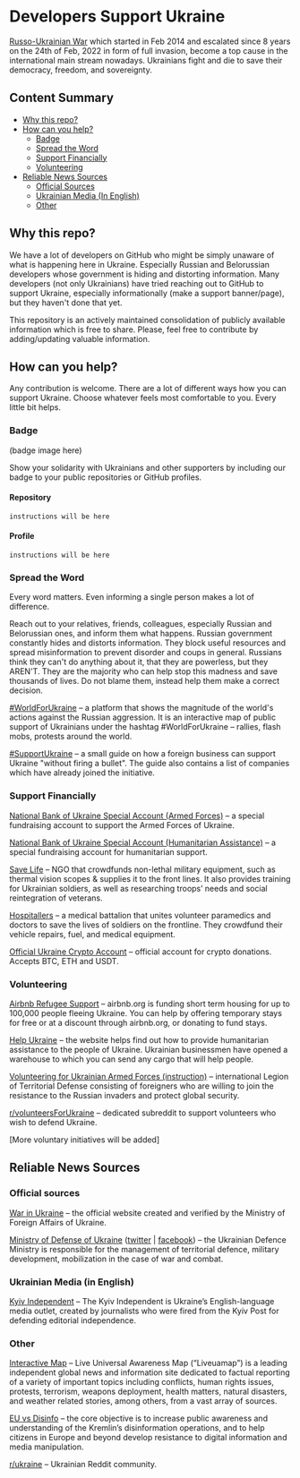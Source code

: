 # Developers Support Ukraine

[Russo-Ukrainian War](https://en.wikipedia.org/wiki/Russo-Ukrainian_War) which started in Feb 2014 and escalated since 8 years on the 24th of Feb, 2022 in form of full invasion, become a top cause in the international main stream nowadays. Ukrainians fight and die to save their democracy, freedom, and sovereignty.

## Content Summary
- [Why this repo?](#why-this-repo)
- [How can you help?](#how-can-you-help)
  - [Badge](#badge)
  - [Spread the Word](#spread-the-word)
  - [Support Financially](#support-financially)
  - [Volunteering](#volunteering)
- [Reliable News Sources](#reliable-news-sources)
  - [Official Sources](#official-sources)
  - [Ukrainian Media (In English)](#ukrainian-media-in-english)
  - [Other](#other)

## Why this repo?
We have a lot of developers on GitHub who might be simply unaware of what is happening here in Ukraine. Especially Russian and Belorussian developers whose government is hiding and distorting information. Many developers (not only Ukrainians) have tried reaching out to GitHub to support Ukraine, especially informationally (make a support banner/page), but they haven't done that yet.

This repository is an actively maintained consolidation of publicly available information which is free to share. Please, feel free to contribute by adding/updating valuable information.
## How can you help?
Any contribution is welcome. There are a lot of different ways how you can support Ukraine. Choose whatever feels most comfortable to you. Every little bit helps.

### Badge
(badge image here)

Show your solidarity with Ukrainians and other supporters by including our badge to your public repositories or GitHub profiles.

#### Repository
```text
instructions will be here
```

#### Profile
```text
instructions will be here
```

### Spread the Word
Every word matters. Even informing a single person makes a lot of difference.

Reach out to your relatives, friends, colleagues, especially Russian and Belorussian ones, and inform them what happens. Russian government constantly hides and distorts information. They block useful resources and spread misinformation to prevent disorder and coups in general. Russians think they can't do anything about it, that they are powerless, but they AREN'T. They are the majority who can help stop this madness and save thousands of lives. Do not blame them, instead help them make a correct decision.

[#WorldForUkraine](https://worldforukraine.net/) – a platform that shows the magnitude of the world's actions against the Russian aggression. It is an interactive map of public support of Ukrainians under the hashtag #WorldForUkraine – rallies, flash mobs, protests around the world.

[#SupportUkraine](https://supportukraine.notion.site/) – a small guide on how a foreign business can support Ukraine "without firing a bullet". The guide also contains a list of companies which have already joined the initiative.

### Support Financially
[National Bank of Ukraine Special Account (Armed Forces)](https://bank.gov.ua/en/news/all/natsionalniy-bank-vidkriv-spetsrahunok-dlya-zboru-koshtiv-na-potrebi-armiyi) – a special fundraising account to support the Armed Forces of Ukraine.

[National Bank of Ukraine Special Account (Humanitarian Assistance)](https://bank.gov.ua/en/news/all/natsionalniy-bank-vidkriv-spetsrahunok-dlya-zboru-koshtiv-na-potrebi-armiyi) – a special fundraising account for humanitarian support.

[Save Life](https://savelife.in.ua/donate/) – NGO that crowdfunds non-lethal military equipment, such as thermal vision scopes & supplies it to the front lines. It also provides training for Ukrainian soldiers, as well as researching troops’ needs and social reintegration of veterans.

[Hospitallers](https://www.facebook.com/hospitallers/) – a medical battalion that unites volunteer paramedics and doctors to save the lives of soldiers on the frontline. They crowdfund their vehicle repairs, fuel, and medical equipment.

[Official Ukraine Crypto Account](https://twitter.com/Ukraine/status/1497594592438497282) – official account for crypto donations. Accepts BTC, ETH and USDT.

### Volunteering
[Airbnb Refugee Support](https://airbnb.org/help-ukraine) – airbnb.org is funding short term housing for up to 100,000 people fleeing Ukraine. You can help by offering temporary stays for free or at a discount through airbnb.org, or donating to fund stays.

[Help Ukraine](https://helpukraine.center/en) – the website helps find out how to provide humanitarian assistance to the people of Ukraine. Ukrainian businessmen have opened a warehouse to which you can send any cargo that will help people.

[Volunteering for Ukrainian Armed Forces (instruction)](https://www.ukrinform.net/rubric-ato/3415272-how-to-join-international-legion-to-defend-ukraine-algorithm.html) – international Legion of Territorial Defense consisting of foreigners who are willing to join the resistance to the Russian invaders and protect global security.

[r/volunteersForUkraine](https://www.reddit.com/r/volunteersForUkraine/new/) – dedicated subreddit to support volunteers who wish to defend Ukraine.

[More voluntary initiatives will be added]

## Reliable News Sources
### Official sources
[War in Ukraine](https://war.ukraine.ua/) – the official website created and verified by the Ministry of Foreign Affairs of Ukraine. 

[Ministry of Defense of Ukraine](https://www.mil.gov.ua/en/) ([twitter](https://twitter.com/defenceu) | [facebook](https://www.facebook.com/MinistryofDefence.UA)) – the Ukrainian Defence Ministry is responsible for the management of territorial defence, military development, mobilization in the case of war and combat.

### Ukrainian Media (in English)
[Kyiv Independent](https://kyivindependent.com) – The Kyiv Independent is Ukraine’s English-language media outlet, created by journalists who were fired from the Kyiv Post for defending editorial independence.

### Other
[Interactive Map](https://liveuamap.com/en) – Live Universal Awareness Map (“Liveuamap”) is a leading independent global news and information site dedicated to factual reporting of a variety of important topics including conflicts, human rights issues, protests, terrorism, weapons deployment, health matters, natural disasters, and weather related stories, among others, from a vast array of sources.

[EU vs Disinfo](https://euvsdisinfo.eu/) – the core objective is to increase public awareness and understanding of the Kremlin’s disinformation operations, and to help citizens in Europe and beyond develop resistance to digital information and media manipulation.

[r/ukraine](https://www.reddit.com/r/ukraine) – Ukrainian Reddit community.